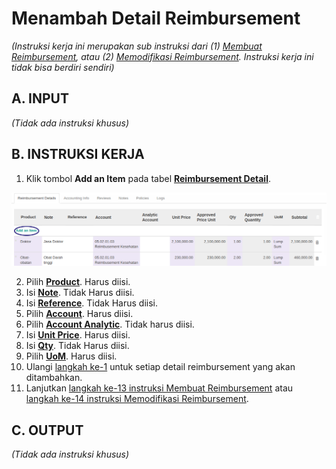# Menambah Detail Reimbursement

*(Instruksi kerja ini merupakan sub instruksi dari (1) [Membuat Reimbursement](./membuat.md), atau (2) [Memodifikasi Reimbursement](./modifikasi.md). Instruksi kerja ini tidak bisa berdiri sendiri)*

## A. INPUT

*(Tidak ada instruksi khusus)*

## B. INSTRUKSI KERJA

1. <a name="l1">Klik</a> tombol **Add an Item** pada tabel [**Reimbursement Detail**](./penjelasan.md#tab-detail).

![](../../img/reimbursement/tombol-detail-add.png)

2. Pilih **[Product](./penjelasan.md#field-product)**. Harus diisi.
3. Isi **[Note](./penjelasan.md#field-note)**. Tidak Harus diisi.
4. Isi **[Reference](./penjelasan.md#field-reference)**. Tidak Harus diisi.
5. Pilih **[Account](./penjelasan.md#field-account)**. Harus diisi.
6. Pilih **[Account Analytic](./penjelasan.md#field-analytic-account)**. Tidak harus diisi.
7. Isi **[Unit Price](./penjelasan.md#field-unit-price)**. Harus diisi.
8. Isi **[Qty](./penjelasan.md#field-qty)**. Tidak Harus diisi.
9. Pilih **[UoM](./penjelasan.md#field-uom)**. Harus diisi.
10. Ulangi [langkah ke-1](#l1) untuk setiap detail reimbursement yang akan ditambahkan.
11. Lanjutkan [langkah ke-13 instruksi Membuat Reimbursement](./membuat.md#l13) atau [langkah ke-14 instruksi Memodifikasi Reimbursement](./modifikasi.md#l14).

## C. OUTPUT

*(Tidak ada instruksi khusus)*
